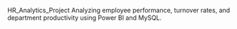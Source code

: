 HR_Analytics_Project
 Analyzing employee performance, turnover rates, and department productivity using Power BI and MySQL.
